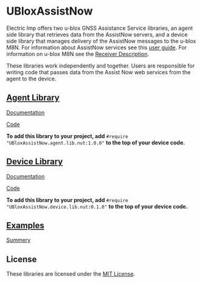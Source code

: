 # UBloxAssistNow #

Electric Imp offers two u-blox GNSS Assistance Service libraries, an agent side library that retrieves data from the AssistNow servers, and a device side library that manages delivery of the AssistNow messages to the u-blox M8N. For information about AssistNow services see this [user guide](https://www.u-blox.com/sites/default/files/products/documents/MultiGNSS-Assistance_UserGuide_%28UBX-13004360%29.pdf). For information on u-blox M8N see the [Receiver Description](https://www.u-blox.com/sites/default/files/products/documents/u-blox8-M8_ReceiverDescrProtSpec_%28UBX-13003221%29_Public.pdf).

These libraries work independently and together. Users are responsible for writing code that passes data from the Assist Now web services from the agent to the device.

## [Agent Library](./AgentLibrary) ##

[Documentation](./AgentLibrary/README.md)

[Code](./AgentLibrary/UBloxAssistNow.agent.lib.nut)

**To add this library to your project, add** `#require "UBloxAssistNow.agent.lib.nut:1.0.0"` **to the top of your device code.**

## [Device Library](./DeviceLibrary) ##

[Documentation](./DeviceLibrary/README.md)

[Code](./AgentLibrary/UBloxAssistNow.device.lib.nut)

**To add this library to your project, add** `#require "UBloxAssistNow.device.lib.nut:0.1.0"` **to the top of your device code.**

## [Examples](./Examples) ##

[Summery](./Examples/README.md)

## License ##

These libraries are licensed under the [MIT License](./LICENSE).